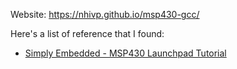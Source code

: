 Website: https://nhivp.github.io/msp430-gcc/

Here's a list of reference that I found:

* [Simply Embedded - MSP430 Launchpad Tutorial](http://simplyembedded.org/)
